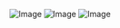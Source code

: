 ![Image](https://github.com/user-attachments/assets/a87ea376-b34c-433e-9c61-d671ef96508c) ![Image](https://github.com/user-attachments/assets/26b81ed8-6236-4b8b-9286-7815fd7d76bc)  ![Image](https://github.com/user-attachments/assets/a87ea376-b34c-433e-9c61-d671ef96508c)
